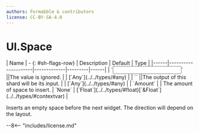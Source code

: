 ```yaml
---
authors: Formabble & contributors
license: CC-BY-SA-4.0
---
```



# UI.Space

<div class="sh-parameters" markdown="1">
| Name | - {: #sh-flags-row} | Description | Default | Type |
|------|---------------------|-------------|---------|------|
| `<input>` ||The value is ignored. | | [`Any`](../../types/#any) |
| `<output>` ||The output of this shard will be its input. | | [`Any`](../../types/#any) |
| `Amount` |  | The amount of space to insert. | `None` | [`Float`](../../types/#float)[`&Float`](../../types/#contextvar) |

</div>

Inserts an empty space before the next widget. The direction will depend on the layout.

--8<-- "includes/license.md"

